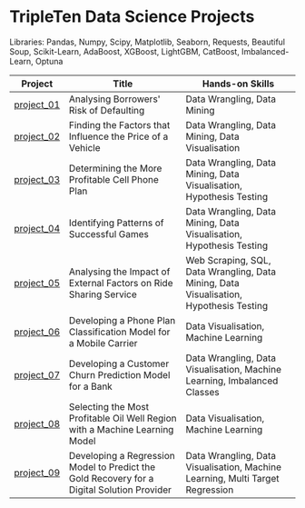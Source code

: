 # TripleTen Data Science Projects

Libraries: Pandas, Numpy, Scipy, Matplotlib, Seaborn, Requests, Beautiful Soup, Scikit-Learn, AdaBoost, XGBoost, LightGBM, CatBoost, Imbalanced-Learn, Optuna

| Project | Title | Hands-on Skills |
| ------------- | ------------- | ------------- |
| [project_01](project_01) | Analysing Borrowers' Risk of Defaulting | Data Wrangling, Data Mining |
| [project_02](project_02) | Finding the Factors that Influence the Price of a Vehicle | Data Wrangling, Data Mining, Data Visualisation |
| [project_03](project_03) | Determining the More Profitable Cell Phone Plan | Data Wrangling, Data Mining, Data Visualisation, Hypothesis Testing |
| [project_04](project_04) | Identifying Patterns of Successful Games | Data Wrangling, Data Mining, Data Visualisation, Hypothesis Testing |
| [project_05](project_05) | Analysing the Impact of External Factors on Ride Sharing Service | Web Scraping, SQL, Data Wrangling, Data Mining, Data Visualisation, Hypothesis Testing |
| [project_06](project_06) | Developing a Phone Plan Classification Model for a Mobile Carrier | Data Visualisation, Machine Learning |
| [project_07](project_07) | Developing a Customer Churn Prediction Model for a Bank | Data Wrangling, Data Visualisation, Machine Learning, Imbalanced Classes |
| [project_08](project_08) | Selecting the Most Profitable Oil Well Region with a Machine Learning Model | Data Visualisation, Machine Learning |
| [project_09](project_09) | Developing a Regression Model to Predict the Gold Recovery for a Digital Solution Provider | Data Wrangling, Data Visualisation, Machine Learning, Multi Target Regression |
